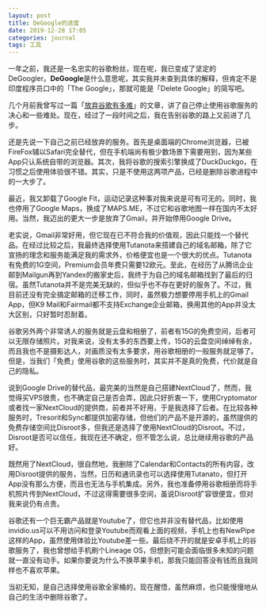 ```yaml
---
layout: post
title: DeGoogle的进度
date: 2019-12-28 17:05
categories: journal
tags: 工具
---
```


一年之前，我还是一名忠实的谷歌粉丝，现在呢，我已变成了坚定的DeGoogler。**DeGoogle**是什么意思呢，其实我并未查到具体的解释，但肯定不是印度程序员口中的「The Google」，那就可能是「Delete Google」的简写吧。

几个月前我曾写过一篇「[放弃谷歌有多难](https://jubeny.com/2019/10/it-is-hard-to-quit-google/)」的文章，讲了自己停止使用谷歌服务的决心和一些难处。现在，经过了一段时间之后，我在告别谷歌的路上又前进了几步。

还是先说一下自己之前已经放弃的服务。首先是桌面端的Chrome浏览器，已被FireFox辅以Safari完全替代，但在手机端尚有极少数场景下需要用到，因为某些App只认系统自带的浏览器。其次，我将谷歌的搜索引擎换成了DuckDuckgo，在习惯之后使用体验很不错。其实，只是不使用这两项产品，已经是删除谷歌进程中的一大步了。

最近，我又卸载了Google Fit，运动记录这种事对我来说是可有可无的。同时，我也停用了Google Maps，换成了MAPS.ME，不过它和谷歌地图一样在国内不太好用。当然，我迈出的更大一步是放弃了Gmail，并开始停用Google Drive。

老实说，Gmail非常好用，但它现在已不符合我的价值观，因此只能找一个替代品。在经过比较之后，我最终选择使用Tutanota来搭建自己的域名邮箱，除了它宣扬的理念和服务能满足我的需求外，价格便宜也是一个很大的优点。Tutanota有免费的1G空间，Premium会员年费只需要12欧元。至此，在经历了从腾讯企业邮到Mailgun再到Yandex的搬家史后，我终于为自己的域名邮箱找到了最后的归宿。虽然Tutanota并不是完美无缺的，但似乎也不存在更好的服务了。不过，我目前还没有完全搞定邮箱的迁移工作，同时，虽然极力想要停用手机上的Gmail App，但K9 Mail和Fairmail都不支持Exchange企业邮箱，换用其他的App并没太大区别，只好暂时忍耐着。

谷歌另外两个非常诱人的服务就是云盘和相册了，前者有15G的免费空间，后者可以无限存储照片。对我来说，没有太多的东西要上传，15G的云盘空间绰绰有余，而且我也不是摄影达人，对画质没有太多要求，用谷歌相册的一般服务就足够了。但是，当我们「免费」使用谷歌的这些服务时，其实并不是真的免费，代价就是自己的隐私。

说到Google Drive的替代品，最完美的当然是自己搭建NextCloud了，然而，我觉得买VPS很贵，也不确定自己是否会弄，因此只好折衷一下，使用Cryptomator或者找一家NextCloud的提供商，前者并不好用，于是我选择了后者。在比较各种服务时，Tresorit和Sync都提供加密存储，但他们的产品不是开源的，虽然提供的免费存储空间比Disroot多，但我还是选择了使用NextCloud的Disroot。不过，Disroot是否可以信任，我现在还不确定，但不管怎么说，总比继续用谷歌的产品好。

既然用了NextCloud，很自然地，我删除了Calendar和Contacts的所有内容，改用Disroot提供的服务，当然，日历和通讯录也可以选择使用Tutanato，但打开App没有那么方便，而且也无法与手机集成。另外，我也准备停用谷歌相册而将手机照片传到NextCloud，不过这得需要很多空间，虽说Disroot扩容很便宜，但对我来说仍有点贵。

谷歌还有一个巨无霸产品就是Youtube了，但它也并非没有替代品，比如使用invidio.us可以不用访问和登录Youtube而观看上面的视频，手机上也有NewPipe这样的App，虽然使用体验比Youtube差一些。最后绕不开的就是安卓手机上的谷歌服务了，我也曾想给手机刷个Lineage OS，但想到可能会面临很多未知的问题就一直没有动手。如果你要说为什么不换苹果手机，那我只能回答没有钱而且我同样也不喜欢苹果。

当初无知，是自己选择使用谷歌全家桶的，现在醒悟，虽然麻烦，也只能慢慢地从自己的生活中删除谷歌了。